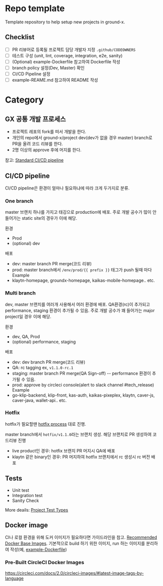 # Repo template

Template repository to help setup new projects in ground-x.

## Checklist

- [ ] PR 리뷰어로 등록될 프로젝트 담당 개발자 지정 `.github/CODEOWNERS`
- [ ] 테스트 구성 (unit, lint, coverage, integration, e2e, sanity)
- [ ] (Optional) example-Dockerfile 참고하여 Dockerfile 작성
- [ ] branch policy 설정(Dev, Master) 확인
- [ ] CI/CD Pipeline 설정
- [ ] example-REAME.md 참고하여 README 작성 

# Category

## GX 공통 개발 프로세스
- 프로젝트 레포의 fork를 떠서 개발을 한다.
- 개인의 repo에서 ground-x/project dev(dev가 없을 경우 master) branch로 PR을 올려 코드 리뷰를 한다.
- 2명 이상의 approve 후에 머지를 한다.

참고: [Standard CI/CD pipeline](https://groundx.atlassian.net/wiki/spaces/PG/pages/324305133/Standard+CI+CD+Pipeline)

## CI/CD pipeline
CI/CD pipeline은 환경이 얼마나 필요하냐에 따라 크게 두가지로 분류.

### One branch
master 브랜치 하나를 가지고 태깅으로 production에 배포. 주로 개발 공수가 많이 안들어가는 static site의 경우가 이에 해당.

환경
- Prod
- (optional) dev

배포
- dev: master branch PR merge(코드 리뷰)
- prod: master branch에서 `/env/prod/{{ prefix }}` 태그가 push 될때 마다 
Example
- klaytn-homepage, groundx-homepage, kaikas-mobile-homepage.. etc.

### Multi branch
dev, master 브랜치를 여러개 사용해서 여러 환경에 배포. QA환경(rc)이 추가되고 performance, staging 환경이 추가될 수 있음. 주로 개발 공수가 꽤 들어가는 major project일 경우 이에 해당.

환경
- dev, QA, Prod
- (optional) performance, staging

배포
- dev: dev branch PR merge(코드 리뷰)
- QA: rc tagging ex, `v1.1.0-rc.1`
- staging: master branch PR merge(QA Sign-off) -- performance 환경이 추가될 수 있음.
- prod: approve by circleci console(alert to slack channel #tech_release)
Example
- go-klip-backend, klip-front, kas-auth, kaikas-pixeplex, klaytn, caver-js, caver-java, wallet-api.. etc. 

### Hotfix
hotfix가 필요할땐 [hotfix process](https://groundx.atlassian.net/wiki/spaces/PG/pages/770998428/Standard+CI+CD+Pipeline+-+Hotfix+Differences) 대로 진행.

master branch에서 `hotfix/v1.1.0`라는 브랜치 생성. 해당 브랜치로 PR 생성하여 코드리뷰 진행
- live product인 경우: hotfix 브랜치 PR 머지시 QA에 배포
- klaytn 같은 binary인 경우: PR 머지하여 hotfix 브랜치에서 rc 생성시 rc 버전 배포

## Tests
- Unit test
- Integration test
- Sanity Check

More deails: [Project Test Types](https://groundx.atlassian.net/wiki/spaces/PG/pages/795836631/Project+Test+Types+Draft)

## Docker image
CI나 로컬 환경을 위해 도커 이미지가 필요하다면 가이드라인을 참고. [Recommended Docker Base Images](https://groundx.atlassian.net/wiki/spaces/PG/pages/809697425/Recommended+Docker+Base+Images).
기본적으로 build 하기 위한 이미지, run 하는 이미지를 분리하여 작성(예, [example-Dockerfile](https://github.com/ground-x/repo-template/blob/master/example-Dockerfile))

### Pre-Built CircleCI Docker Images
https://circleci.com/docs/2.0/circleci-images/#latest-image-tags-by-language
